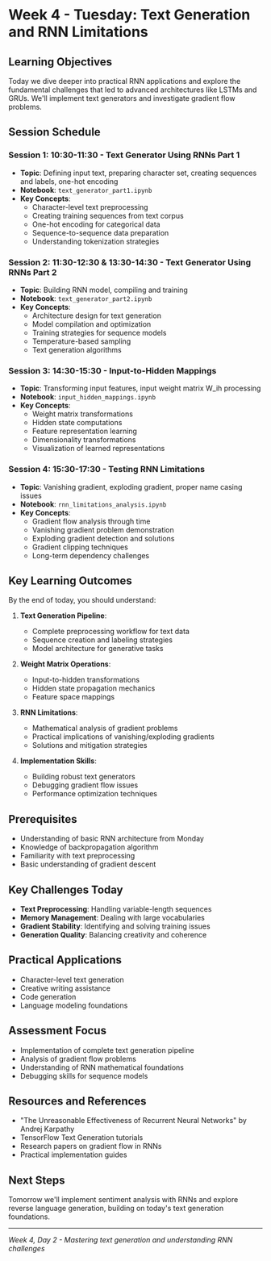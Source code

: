 # Week 4 - Tuesday: Text Generation and RNN Limitations

## Learning Objectives

Today we dive deeper into practical RNN applications and explore the fundamental challenges that led to advanced architectures like LSTMs and GRUs. We'll implement text generators and investigate gradient flow problems.

## Session Schedule

### Session 1: 10:30-11:30 - Text Generator Using RNNs Part 1

- **Topic**: Defining input text, preparing character set, creating sequences and labels, one-hot encoding
- **Notebook**: `text_generator_part1.ipynb`
- **Key Concepts**:
  - Character-level text preprocessing
  - Creating training sequences from text corpus
  - One-hot encoding for categorical data
  - Sequence-to-sequence data preparation
  - Understanding tokenization strategies

### Session 2: 11:30-12:30 & 13:30-14:30 - Text Generator Using RNNs Part 2

- **Topic**: Building RNN model, compiling and training
- **Notebook**: `text_generator_part2.ipynb`
- **Key Concepts**:
  - Architecture design for text generation
  - Model compilation and optimization
  - Training strategies for sequence models
  - Temperature-based sampling
  - Text generation algorithms

### Session 3: 14:30-15:30 - Input-to-Hidden Mappings

- **Topic**: Transforming input features, input weight matrix W_ih processing
- **Notebook**: `input_hidden_mappings.ipynb`
- **Key Concepts**:
  - Weight matrix transformations
  - Hidden state computations
  - Feature representation learning
  - Dimensionality transformations
  - Visualization of learned representations

### Session 4: 15:30-17:30 - Testing RNN Limitations

- **Topic**: Vanishing gradient, exploding gradient, proper name casing issues
- **Notebook**: `rnn_limitations_analysis.ipynb`
- **Key Concepts**:
  - Gradient flow analysis through time
  - Vanishing gradient problem demonstration
  - Exploding gradient detection and solutions
  - Gradient clipping techniques
  - Long-term dependency challenges

## Key Learning Outcomes

By the end of today, you should understand:

1. **Text Generation Pipeline**:

   - Complete preprocessing workflow for text data
   - Sequence creation and labeling strategies
   - Model architecture for generative tasks

2. **Weight Matrix Operations**:

   - Input-to-hidden transformations
   - Hidden state propagation mechanics
   - Feature space mappings

3. **RNN Limitations**:

   - Mathematical analysis of gradient problems
   - Practical implications of vanishing/exploding gradients
   - Solutions and mitigation strategies

4. **Implementation Skills**:
   - Building robust text generators
   - Debugging gradient flow issues
   - Performance optimization techniques

## Prerequisites

- Understanding of basic RNN architecture from Monday
- Knowledge of backpropagation algorithm
- Familiarity with text preprocessing
- Basic understanding of gradient descent

## Key Challenges Today

- **Text Preprocessing**: Handling variable-length sequences
- **Memory Management**: Dealing with large vocabularies
- **Gradient Stability**: Identifying and solving training issues
- **Generation Quality**: Balancing creativity and coherence

## Practical Applications

- Character-level text generation
- Creative writing assistance
- Code generation
- Language modeling foundations

## Assessment Focus

- Implementation of complete text generation pipeline
- Analysis of gradient flow problems
- Understanding of RNN mathematical foundations
- Debugging skills for sequence models

## Resources and References

- "The Unreasonable Effectiveness of Recurrent Neural Networks" by Andrej Karpathy
- TensorFlow Text Generation tutorials
- Research papers on gradient flow in RNNs
- Practical implementation guides

## Next Steps

Tomorrow we'll implement sentiment analysis with RNNs and explore reverse language generation, building on today's text generation foundations.

---

_Week 4, Day 2 - Mastering text generation and understanding RNN challenges_
